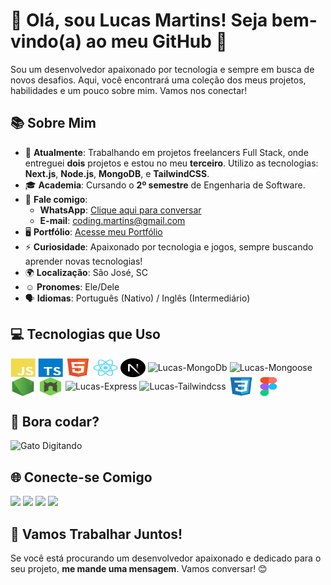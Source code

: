 # 👋 Olá, sou Lucas Martins! Seja bem-vindo(a) ao meu GitHub 🚀

Sou um desenvolvedor apaixonado por tecnologia e sempre em busca de novos desafios. Aqui, você encontrará uma coleção dos meus projetos, habilidades e um pouco sobre mim. Vamos nos conectar!

## 📚 Sobre Mim

- 🔭 **Atualmente**: Trabalhando em projetos freelancers Full Stack, onde entreguei **dois** projetos e estou no meu **terceiro**. Utilizo as tecnologias: **Next.js**, **Node.js**, **MongoDB**, e **TailwindCSS**.
- 🎓 **Academia**: Cursando o **2º semestre** de Engenharia de Software.
- 📲 **Fale comigo**:  
  - **WhatsApp**: [Clique aqui para conversar](https://wa.me/5548999303178?text=Ol%C3%A1%2C%20estou%20vindo%20atrav%C3%A9s%20do%20seu%20GitHub%20%20!)
  - **E-mail**: [coding.martins@gmail.com](mailto:coding.martins@gmail.com)
- 🖥️ **Portfólio**: [Acesse meu Portfólio](http://codingmartins.com)
- ⚡ **Curiosidade**: Apaixonado por tecnologia e jogos, sempre buscando aprender novas tecnologias!
- 🌍 **Localização**: São José, SC
- ☺️ **Pronomes**: Ele/Dele
- 🗣️ **Idiomas**: Português (Nativo) / Inglês (Intermediário)

## 💻 Tecnologias que Uso

<div style="display: inline_block">
  <img align="center" alt="Lucas-Js" height="30" width="40" src="https://raw.githubusercontent.com/devicons/devicon/master/icons/javascript/javascript-plain.svg">
  <img align="center" alt="Lucas-Ts" height="30" width="40" src="https://raw.githubusercontent.com/devicons/devicon/master/icons/typescript/typescript-plain.svg">
  <img align="center" alt="Lucas-HTML" height="30" width="40" src="https://raw.githubusercontent.com/devicons/devicon/master/icons/html5/html5-original.svg">
  <img align="center" alt="Lucas-React" height="30" width="40" src="https://raw.githubusercontent.com/devicons/devicon/master/icons/react/react-original.svg">
  <img align="center" alt="Lucas-NextJs" height="30" width="40" src="https://raw.githubusercontent.com/devicons/devicon/ca28c779441053191ff11710fe24a9e6c23690d6/icons/nextjs/nextjs-original.svg">
  <img align="center" alt="Lucas-MongoDb" height="30" width="40" src="https://www.svgrepo.com/show/331488/mongodb.svg">
  <img align="center" alt="Lucas-Mongoose" height="30" width="40" src="https://img.icons8.com/?size=512&id=gKfcEStXI1Hm&format=png">
  <img align="center" alt="Lucas-NodeJs" height="30" width="40" src="https://raw.githubusercontent.com/devicons/devicon/refs/heads/master/icons/nodejs/nodejs-original.svg">
  <img align="center" alt="Lucas-NodeMon" height="30" width="40" src="https://raw.githubusercontent.com/devicons/devicon/refs/heads/master/icons/nodemon/nodemon-original.svg">
  <img align="center" alt="Lucas-Express" height="30" width="40" src="https://netforemost.com/wp-content/uploads/2024/08/1646733543-1.webp">
  <img align="center" alt="Lucas-Tailwindcss" height="30" width="40" src="https://www.svgrepo.com/show/354431/tailwindcss-icon.svg">
  <img align="center" alt="Lucas-CSS" height="30" width="40" src="https://raw.githubusercontent.com/devicons/devicon/master/icons/css3/css3-original.svg">
  <img align="center" alt="Lucas-Figma" height="30" width="40" src="https://raw.githubusercontent.com/devicons/devicon/refs/heads/master/icons/figma/figma-original.svg">
</div>


## 🚀 Bora codar?

![Gato Digitando](https://www.tramaweb.com.br/wp-content/uploads/2019/10/f6719fd6-tenor.gif)

## 🌐 Conecte-se Comigo

<div> 
  <a href="https://www.instagram.com/martins.lucas_/" target="_blank"><img src="https://img.shields.io/badge/-Instagram-%23E4405F?style=for-the-badge&logo=instagram&logoColor=white" target="_blank"></a>
  <a href="mailto:coding.martins@gmail.com"><img src="https://img.shields.io/badge/-Gmail-%23333?style=for-the-badge&logo=gmail&logoColor=white" target="_blank"></a>
  <a href="https://www.linkedin.com/in/lucas-martins-devfullstack" target="_blank"><img src="https://img.shields.io/badge/-LinkedIn-%230077B5?style=for-the-badge&logo=linkedin&logoColor=white" target="_blank"></a> 
  <a href="https://wa.me/5548999303178?text=Ol%C3%A1%2C%20estou%20vindo%20atrav%C3%A9s%20do%20seu%20GitHub%20%20!" target="_blank"><img src="https://img.shields.io/badge/WhatsApp-25D366?style=for-the-badge&logo=whatsapp&logoColor=white" target="_blank"></a> 
</div>

## 🤝 Vamos Trabalhar Juntos!
Se você está procurando um desenvolvedor apaixonado e dedicado para o seu projeto, **me mande uma mensagem**. Vamos conversar! 😊

